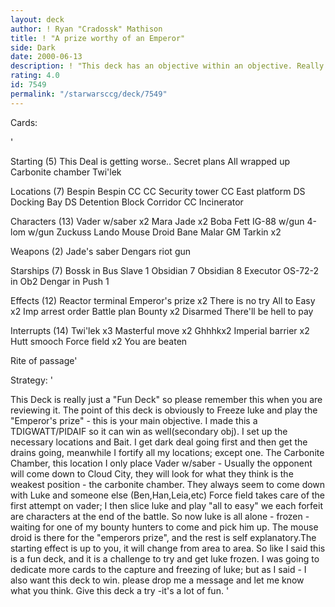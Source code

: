 ```yaml
---
layout: deck
author: ! Ryan "Cradossk" Mathison
title: ! "A prize worthy of an Emperor"
side: Dark
date: 2000-06-13
description: ! "This deck has an objective within an objective. Really fun to play, and a challenge to complete."
rating: 4.0
id: 7549
permalink: "/starwarsccg/deck/7549"
---
```

Cards: 

'

Starting (5)
This Deal is getting worse..
Secret plans
All wrapped up
Carbonite chamber
Twi'lek


Locations (7)
Bespin
Bespin CC
CC Security tower
CC East platform
DS Docking Bay
DS Detention Block Corridor
CC Incinerator


Characters (13)
Vader w/saber x2
Mara Jade x2
Boba Fett
IG-88 w/gun
4-lom w/gun
Zuckuss
Lando
Mouse Droid
Bane Malar
GM Tarkin x2

Weapons (2)
Jade's saber
Dengars riot gun

Starships (7)
Bossk in Bus
Slave 1
Obsidian 7
Obsidian 8
Executor
OS-72-2 in Ob2
Dengar in Push 1

Effects (12)
Reactor terminal
Emperor's prize x2
There is no try
All to Easy x2
Imp arrest order
Battle plan
Bounty x2
Disarmed
There'll be hell to pay

Interrupts (14)
Twi'lek x3
Masterful move x2
Ghhhkx2
Imperial barrier x2
Hutt smooch
Force field x2
You are beaten

Rite of passage'

Strategy: '

This Deck is really just a "Fun Deck" so please remember this when you are reviewing it.  The point of this deck is obviously to Freeze luke and play the "Emperor's prize" - this is your main objective. I made this a TDIGWATT/PIDAIF so it can win as well(secondary obj). I set up the necessary locations and Bait. I get dark deal going first and then get the drains going, meanwhile I fortify all my locations; except one. The Carbonite Chamber, this location I only place Vader w/saber - Usually the opponent will come down to Cloud City, they will look for what they think is the weakest position - the carbonite chamber. They always seem to come down with Luke and someone else (Ben,Han,Leia,etc) Force field takes care of the first attempt on vader; I then slice luke and play "all to easy" we each forfeit are characters at the end of the battle. So now luke is all alone - frozen - waiting for one of my bounty hunters to come and pick him up. The mouse droid is there for the "emperors prize", and the rest is self
explanatory.The starting effect is up to you, it will change from area to area. So like I said this is a fun deck, and it is a challenge to try and get luke frozen. I was going to dedicate more cards to the capture and freezing of luke; but as I said - I also want this deck to win. please drop me a message and let me know what you think. Give this deck a try -it's a lot of fun. '
